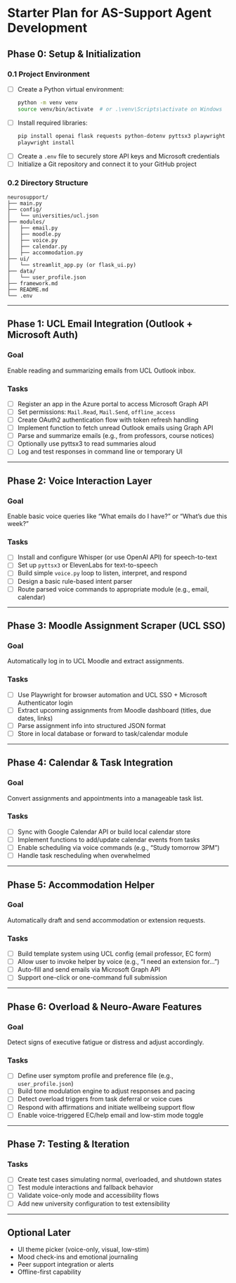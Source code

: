 # Starter Plan for AS-Support Agent Development

## Phase 0: Setup & Initialization

### 0.1 Project Environment

- [ ] Create a Python virtual environment:
  ```bash
  python -m venv venv
  source venv/bin/activate  # or .\venv\Scripts\activate on Windows
  ```
- [ ] Install required libraries:
  ```bash
  pip install openai flask requests python-dotenv pyttsx3 playwright
  playwright install
  ```
- [ ] Create a `.env` file to securely store API keys and Microsoft credentials
- [ ] Initialize a Git repository and connect it to your GitHub project

### 0.2 Directory Structure

```
neurosupport/
├── main.py
├── config/
│   └── universities/ucl.json
├── modules/
│   ├── email.py
│   ├── moodle.py
│   ├── voice.py
│   ├── calendar.py
│   ├── accommodation.py
├── ui/
│   └── streamlit_app.py (or flask_ui.py)
├── data/
│   └── user_profile.json
├── framework.md
├── README.md
└── .env
```

---

## Phase 1: UCL Email Integration (Outlook + Microsoft Auth)

### Goal

Enable reading and summarizing emails from UCL Outlook inbox.

### Tasks
- [ ] Register an app in the Azure portal to access Microsoft Graph API
- [ ] Set permissions: `Mail.Read`, `Mail.Send`, `offline_access`
- [ ] Create OAuth2 authentication flow with token refresh handling
- [ ] Implement function to fetch unread Outlook emails using Graph API
- [ ] Parse and summarize emails (e.g., from professors, course notices)
- [ ] Optionally use pyttsx3 to read summaries aloud
- [ ] Log and test responses in command line or temporary UI

---

## Phase 2: Voice Interaction Layer

### Goal
Enable basic voice queries like “What emails do I have?” or “What’s due this week?”

### Tasks
- [ ] Install and configure Whisper (or use OpenAI API) for speech-to-text
- [ ] Set up `pyttsx3` or ElevenLabs for text-to-speech
- [ ] Build simple `voice.py` loop to listen, interpret, and respond
- [ ] Design a basic rule-based intent parser
- [ ] Route parsed voice commands to appropriate module (e.g., email, calendar)

---

## Phase 3: Moodle Assignment Scraper (UCL SSO)

### Goal

Automatically log in to UCL Moodle and extract assignments.

### Tasks
- [ ] Use Playwright for browser automation and UCL SSO + Microsoft Authenticator login
- [ ] Extract upcoming assignments from Moodle dashboard (titles, due dates, links)
- [ ] Parse assignment info into structured JSON format
- [ ] Store in local database or forward to task/calendar module

---

## Phase 4: Calendar & Task Integration

### Goal

Convert assignments and appointments into a manageable task list.

### Tasks
- [ ] Sync with Google Calendar API or build local calendar store
- [ ] Implement functions to add/update calendar events from tasks
- [ ] Enable scheduling via voice commands (e.g., “Study tomorrow 3PM”)
- [ ] Handle task rescheduling when overwhelmed

---

## Phase 5: Accommodation Helper

### Goal

Automatically draft and send accommodation or extension requests.

### Tasks
- [ ] Build template system using UCL config (email professor, EC form)
- [ ] Allow user to invoke helper by voice (e.g., “I need an extension for…”)
- [ ] Auto-fill and send emails via Microsoft Graph API
- [ ] Support one-click or one-command full submission

---

## Phase 6: Overload & Neuro-Aware Features

### Goal

Detect signs of executive fatigue or distress and adjust accordingly.

### Tasks
- [ ] Define user symptom profile and preference file (e.g., `user_profile.json`)
- [ ] Build tone modulation engine to adjust responses and pacing
- [ ] Detect overload triggers from task deferral or voice cues
- [ ] Respond with affirmations and initiate wellbeing support flow
- [ ] Enable voice-triggered EC/help email and low-stim mode toggle

---

## Phase 7: Testing & Iteration

### Tasks
- [ ] Create test cases simulating normal, overloaded, and shutdown states
- [ ] Test module interactions and fallback behavior
- [ ] Validate voice-only mode and accessibility flows
- [ ] Add new university configuration to test extensibility

---

## Optional Later

- UI theme picker (voice-only, visual, low-stim)
- Mood check-ins and emotional journaling
- Peer support integration or alerts
- Offline-first capability
